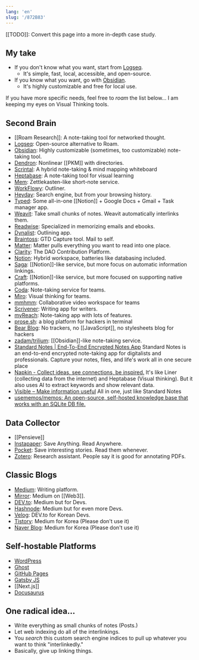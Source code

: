 ```yaml
---
lang: 'en'
slug: '/872B83'
---
```


[[TODO]]: Convert this page into a more in-depth case study.

## My take

- If you don't know what you want, start from [Logseq](https://logseq.com/).
  - It's simple, fast, local, accessible, and open-source.
- If you know what you want, go with [Obsidian](https://obsidian.md/).
  - It's highly customizable and free for local use.

If you have more specific needs, feel free to _roam_ the list below... I am keeping my eyes on Visual Thinking tools.

## Second Brain

- [[Roam Research]]: A note-taking tool for networked thought.
- [Logseq](https://logseq.com/): Open-source alternative to Roam.
- [Obsidian](https://obsidian.md/): Highly customizable (sometimes, too customizable) note-taking tool.
- [Dendron](https://www.dendron.so/): Nonlinear [[PKM]] with directories.
- [Scrintal](https://www.scrintal.com/): A hybrid note-taking & mind mapping whiteboard
- [Heptabase](https://heptabase.com/): A note-taking tool for visual learning
- [Mem](https://get.mem.ai/): Zettlekasten-like short-note service.
- [WorkFlowy](https://workflowy.com/): Outliner.
- [Heyday](https://heyday.xyz/): Search engine, but from your browsing history.
- [Typed](https://typed.do/features): Some all-in-one [[Notion]] + Google Docs + Gmail + Task manager app.
- [Weavit](https://www.weavit.ai/): Take small chunks of notes. Weavit automatically interlinks them.
- [Readwise](https://readwise.io/): Specialized in memorizing emails and ebooks.
- [Dynalist](https://dynalist.io/): Outlining app.
- [Braintoss](https://braintoss.com/): GTD Capture tool. Mail to self.
- [Matter](https://hq.getmatter.app/): Matter pulls everything you want to read into one place.
- [Clarity](https://www.clarity.so/): The DAO Contribution Platform.
- [Notion](https://www.notion.so/): Hybrid workspace, batteries like databasing included.
- [Saga](https://saga.so/): [[Notion]]-like service, but more focus on automatic information linkings.
- [Craft](https://www.craft.do/): [[Notion]]-like service, but more focused on supporting native platforms.
- [Coda](https://coda.io/): Note-taking service for teams.
- [Miro](https://miro.com/): Visual thinking for teams.
- [mmhmm](https://www.mmhmm.app/home): Collaborative video workspace for teams
- [Scrivener](https://www.literatureandlatte.com/scrivener/overview): Writing app for writers.
- [myReach](https://myreach.io/features/): Note-taking app with lots of features.
- [prose.sh](https://prose.sh/): a blog platform for hackers in terminal
- [Bear Blog](https://bearblog.dev/): No trackers, no [[JavaScript]], no stylesheets blog for hackers
- [zadam/trilium](https://github.com/zadam/trilium): [[Obsidian]]-like note-taking service.
- [Standard Notes | End-To-End Encrypted Notes App](https://standardnotes.com/) Standard Notes is an end-to-end encrypted note-taking app for digitalists and professionals. Capture your notes, files, and life's work all in one secure place
- [Napkin - Collect ideas, see connections, be inspired.](https://www.napkin.one/) It's like Liner (collecting data from the internet) and Heptabase (Visual thinking). But it also uses AI to extract keywords and show relevant data.
- [Visible – Make information useful](https://visible.page/) All in one, just like Standard Notes
- [usememos/memos: An open-source, self-hosted knowledge base that works with an SQLite DB file.](https://github.com/usememos/memos)

## Data Collector

- [[Pensieve]]
- [Instapaper](https://www.instapaper.com/): Save Anything. Read Anywhere.
- [Pocket](https://getpocket.com/en/): Save interesting stories. Read them whenever.
- [Zotero](https://www.zotero.org/): Research assistant. People say it is good for annotating PDFs.

## Classic Blogs

- [Medium](https://medium.com/): Writing platform.
- [Mirror](https://mirror.xyz/): Medium on [[Web3]].
- [DEV.to](https://dev.to/): Medium but for Devs.
- [Hashnode](https://hashnode.com/): Medium but for even more Devs.
- [Velog](https://velog.io/): DEV.to for Korean Devs.
- [Tistory](https://www.tistory.com/): Medium for Korea (Please don't use it)
- [Naver Blog](https://blog.naver.com): Medium for Korea (Please don't use it)

## Self-hostable Platforms

- [WordPress](https://wordpress.org/)
- [Ghost](https://ghost.org/)
- [GitHub Pages](https://pages.github.com/)
- [Gatsby JS](https://www.gatsbyjs.com/)
- [[Next.js]]
- [Docusaurus](https://docusaurus.io/)

## One radical idea...

- Write everything as small chunks of notes (Posts.)
- Let web indexing do all of the interlinkings.
- You _search_ this custom search engine indices to pull up whatever you want to think "interlinkedly."
- Basically, give up linking things.
